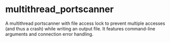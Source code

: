 # multithread_portscanner
A multithread portscanner with file access lock to prevent multiple accesses (and thus a crash) while writing an output file. It features command-line arguments and connection error handling.
